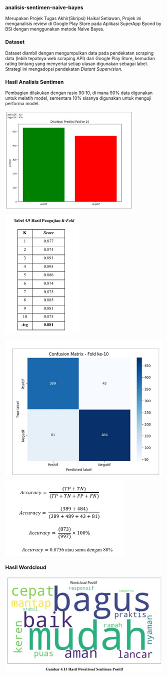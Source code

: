 ### analisis-sentimen-naive-bayes

Merupakan Projek Tugas Akhir(Skripsi) Haikal Setiawan, Projek ini menganalisis review di Google Play Store pada Aplikasi SuperApp Byond by BSI dengan menggunakan metode Naive Bayes.



### Dataset

Dataset diambil dengan mengumpulkan data pada pendekatan scraping data (lebih tepatnya web scraping API) dari Google Play Store, kemudian rating bintang yang menyertai setiap ulasan digunakan sebagai label. Strategi ini mengadopsi pendekatan *Distant Supervision*.



### Hasil Analisis Sentimen

Pembagian dilakukan dengan rasio 90:10, di mana 90% data digunakan untuk melatih model, sementara 10% sisanya digunakan untuk menguji performa model.

![Chart Distribusi Prediksi Fold ke 10](Img/Jumlah_Komentar_Data_Testing.jpeg)

![alt text](<Img/Hasil Pengujian K-Fold.jpeg>)

![alt text](<Img/confusion matrix.jpeg>)

![alt text](<Img/tahapan akurasi.jpeg>)


### Hasil Wordcloud

![alt text](<Img/wordcloud positif.jpeg>)






